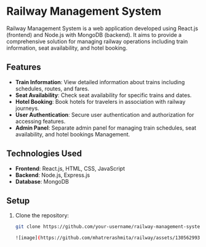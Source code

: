 # Railway Management System

Railway Management System is a web application developed using React.js (frontend) and Node.js with MongoDB (backend). It aims to provide a comprehensive solution for managing railway operations including train information, seat availability, and hotel booking.

## Features

- **Train Information**: View detailed information about trains including schedules, routes, and fares.
- **Seat Availability**: Check seat availability for specific trains and dates.
- **Hotel Booking**: Book hotels for travelers in association with railway journeys.
- **User Authentication**: Secure user authentication and authorization for accessing features.
- **Admin Panel**: Separate admin panel for managing train schedules, seat availability, and hotel bookings Management.

## Technologies Used

- **Frontend**: React.js, HTML, CSS, JavaScript
- **Backend**: Node.js, Express.js 
- **Database**: MongoDB

## Setup

1. Clone the repository:

   ```bash
   git clone https://github.com/your-username/railway-management-system.git

   ![image](https://github.com/mhatrerashmita/railway/assets/130562993/245fb1a9-2708-4fbd-a281-1900d9eaa83a)

